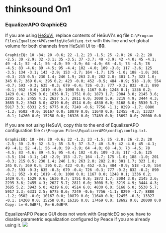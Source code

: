 # thinksound On1
### EqualizerAPO GraphicEQ
If you are using [HeSuVi](https://sourceforge.net/projects/hesuvi/), replace contents of HeSuVi's eq file `C:\Program Files\EqualizerAPO\config\HeSuVi\eq.txt` with this line and set global volume for both channels from HeSuVi UI to **-60**.
```
GraphicEQ: 10 -84; 20 -0.6; 22 -1.2; 23 -1.5; 25 -2.0; 26 -2.2; 28 -2.5; 30 -2.9; 32 -3.1; 35 -3.5; 37 -3.7; 40 -3.9; 42 -4.0; 45 -4.1; 49 -4.1; 52 -4.1; 56 -4.0; 59 -3.9; 64 -4.0; 68 -4.3; 73 -4.5; 78 -4.5; 83 -4.6; 89 -4.5; 95 -4.4; 102 -4.0; 109 -3.8; 117 -3.6; 125 -3.5; 134 -3.1; 143 -2.9; 153 -2.7; 164 -1.7; 175 -1.0; 188 -1.0; 201 -0.3; 215 0.5; 230 1.4; 246 1.9; 263 2.0; 282 2.0; 301 1.7; 323 1.0; 345 0.7; 369 0.4; 395 0.2; 423 -0.0; 452 -0.5; 484 -0.9; 518 -1.0; 554 -0.7; 593 -0.3; 635 -0.3; 679 -0.4; 726 -0.3; 777 -0.2; 832 -0.2; 890 -0.1; 952 -0.0; 1019 -0.0; 1090 0.0; 1167 0.0; 1248 0.1; 1336 0.2; 1429 0.4; 1529 0.6; 1636 0.7; 1751 0.8; 1873 1.7; 2004 3.0; 2145 3.6; 2295 3.6; 2455 4.3; 2627 5.7; 2811 6.0; 3008 5.9; 3219 4.9; 3444 4.3; 3685 5.2; 3943 6.0; 4219 6.0; 4514 6.0; 4830 6.0; 5168 6.0; 5530 5.7; 5917 3.3; 6331 2.5; 6775 0.6; 7249 -0.6; 7756 -1.1; 8299 -1.7; 8880 -1.2; 9502 -0.0; 10167 0.0; 10879 0.0; 11640 0.0; 12455 -0.3; 13327 -0.1; 14260 0.0; 15258 0.0; 16326 0.0; 17469 0.0; 18692 0.0; 20000 0.0
```
If you are not using HeSuVi, copy this to the end of EqualizerAPO configuration file `C:\Program Files\EqualizerAPO\config\config.txt`.
```
GraphicEQ: 10 -84; 20 -0.6; 22 -1.2; 23 -1.5; 25 -2.0; 26 -2.2; 28 -2.5; 30 -2.9; 32 -3.1; 35 -3.5; 37 -3.7; 40 -3.9; 42 -4.0; 45 -4.1; 49 -4.1; 52 -4.1; 56 -4.0; 59 -3.9; 64 -4.0; 68 -4.3; 73 -4.5; 78 -4.5; 83 -4.6; 89 -4.5; 95 -4.4; 102 -4.0; 109 -3.8; 117 -3.6; 125 -3.5; 134 -3.1; 143 -2.9; 153 -2.7; 164 -1.7; 175 -1.0; 188 -1.0; 201 -0.3; 215 0.5; 230 1.4; 246 1.9; 263 2.0; 282 2.0; 301 1.7; 323 1.0; 345 0.7; 369 0.4; 395 0.2; 423 -0.0; 452 -0.5; 484 -0.9; 518 -1.0; 554 -0.7; 593 -0.3; 635 -0.3; 679 -0.4; 726 -0.3; 777 -0.2; 832 -0.2; 890 -0.1; 952 -0.0; 1019 -0.0; 1090 0.0; 1167 0.0; 1248 0.1; 1336 0.2; 1429 0.4; 1529 0.6; 1636 0.7; 1751 0.8; 1873 1.7; 2004 3.0; 2145 3.6; 2295 3.6; 2455 4.3; 2627 5.7; 2811 6.0; 3008 5.9; 3219 4.9; 3444 4.3; 3685 5.2; 3943 6.0; 4219 6.0; 4514 6.0; 4830 6.0; 5168 6.0; 5530 5.7; 5917 3.3; 6331 2.5; 6775 0.6; 7249 -0.6; 7756 -1.1; 8299 -1.7; 8880 -1.2; 9502 -0.0; 10167 0.0; 10879 0.0; 11640 0.0; 12455 -0.3; 13327 -0.1; 14260 0.0; 15258 0.0; 16326 0.0; 17469 0.0; 18692 0.0; 20000 0.0
Copy: L=-6.0dB*l, R=-6.0dB*R
```
EqualizerAPO Peace GUI does not work with GraphicEQ so you have to disable parametric equalization configured by Peace if you are already using it.
![](https://raw.githubusercontent.com/jaakkopasanen/AutoEq/master/results/Innerfidelity%202017/innerfidelity/onear/thinksound%20On1/thinksound%20On1.png)

